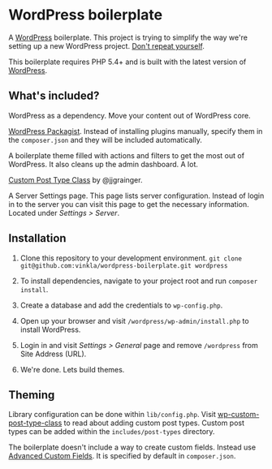 WordPress boilerplate
=====================

A [WordPress](https://github.com/WordPress/WordPress) boilerplate. This project is trying to simplify the way we're setting up a new WordPress project. [Don't repeat yourself](http://en.wikipedia.org/wiki/Don't_repeat_yourself).

This boilerplate requires PHP 5.4+ and is built with the latest version of [WordPress](https://github.com/WordPress/WordPress).

## What's included?

WordPress as a dependency. Move your content out of WordPress core.

[WordPress Packagist](http://wpackagist.org/). Instead of installing plugins manually, specify them in the `composer.json` and they will be included automatically.

A boilerplate theme filled with actions and filters to get the most out of WordPress. It also cleans up the admin dashboard. A lot.

[Custom Post Type Class](https://github.com/jjgrainger/wp-custom-post-type-class) by @jjgrainger.

A Server Settings page. This page lists server configuration. Instead of login in to the server you can visit this page to get the necessary information. Located under *Settings > Server*.

## Installation
1. Clone this repository to your development environment.
`git clone git@github.com:vinkla/wordpress-boilerplate.git wordpress`

2. To install dependencies, navigate to your project root and run ```composer install```.

3. Create a database and add the credentials to `wp-config.php`.

4. Open up your browser and visit `/wordpress/wp-admin/install.php` to install WordPress.

5. Login in and visit *Settings > General* page and remove `/wordpress` from Site Address (URL).

6. We're done. Lets build themes.

## Theming
Library configuration can be done within `lib/config.php`. Visit [wp-custom-post-type-class](https://github.com/jjgrainger/wp-custom-post-type-class) to read about adding custom post types. Custom post types can be added within the `includes/post-types` directory.

The boilerplate doesn't include a way to create custom fields. Instead use [Advanced Custom Fields](http://www.advancedcustomfields.com/). It is specified by default in `composer.json`.
